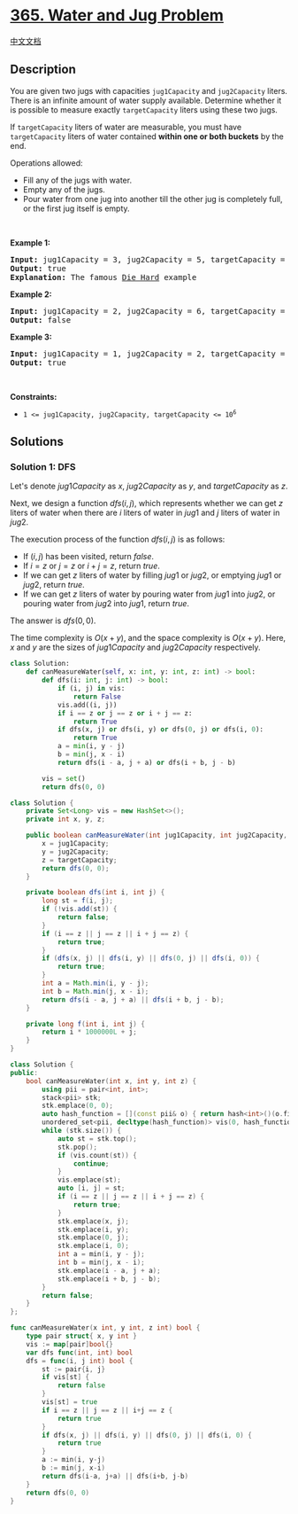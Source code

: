 # [365. Water and Jug Problem](https://leetcode.com/problems/water-and-jug-problem)

[中文文档](/solution/0300-0399/0365.Water%20and%20Jug%20Problem/README.md)

## Description

<p>You are given two jugs with capacities <code>jug1Capacity</code> and <code>jug2Capacity</code> liters. There is an infinite amount of water supply available. Determine whether it is possible to measure exactly <code>targetCapacity</code> liters using these two jugs.</p>

<p>If <code>targetCapacity</code> liters of water are measurable, you must have <code>targetCapacity</code> liters of water contained <strong>within one or both buckets</strong> by the end.</p>

<p>Operations allowed:</p>

<ul>
	<li>Fill any of the jugs with water.</li>
	<li>Empty any of the jugs.</li>
	<li>Pour water from one jug into another till the other jug is completely full, or the first jug itself is empty.</li>
</ul>

<p>&nbsp;</p>
<p><strong class="example">Example 1:</strong></p>

<pre>
<strong>Input:</strong> jug1Capacity = 3, jug2Capacity = 5, targetCapacity = 4
<strong>Output:</strong> true
<strong>Explanation:</strong> The famous <a href="https://www.youtube.com/watch?v=BVtQNK_ZUJg&amp;ab_channel=notnek01" target="_blank">Die Hard</a> example 
</pre>

<p><strong class="example">Example 2:</strong></p>

<pre>
<strong>Input:</strong> jug1Capacity = 2, jug2Capacity = 6, targetCapacity = 5
<strong>Output:</strong> false
</pre>

<p><strong class="example">Example 3:</strong></p>

<pre>
<strong>Input:</strong> jug1Capacity = 1, jug2Capacity = 2, targetCapacity = 3
<strong>Output:</strong> true
</pre>

<p>&nbsp;</p>
<p><strong>Constraints:</strong></p>

<ul>
	<li><code>1 &lt;= jug1Capacity, jug2Capacity, targetCapacity &lt;= 10<sup>6</sup></code></li>
</ul>

## Solutions

### Solution 1: DFS

Let's denote $jug1Capacity$ as $x$, $jug2Capacity$ as $y$, and $targetCapacity$ as $z$.

Next, we design a function $dfs(i, j)$, which represents whether we can get $z$ liters of water when there are $i$ liters of water in $jug1$ and $j$ liters of water in $jug2$.

The execution process of the function $dfs(i, j)$ is as follows:

-   If $(i, j)$ has been visited, return $false$.
-   If $i = z$ or $j = z$ or $i + j = z$, return $true$.
-   If we can get $z$ liters of water by filling $jug1$ or $jug2$, or emptying $jug1$ or $jug2$, return $true$.
-   If we can get $z$ liters of water by pouring water from $jug1$ into $jug2$, or pouring water from $jug2$ into $jug1$, return $true$.

The answer is $dfs(0, 0)$.

The time complexity is $O(x + y)$, and the space complexity is $O(x + y)$. Here, $x$ and $y$ are the sizes of $jug1Capacity$ and $jug2Capacity$ respectively.

<!-- tabs:start -->

```python
class Solution:
    def canMeasureWater(self, x: int, y: int, z: int) -> bool:
        def dfs(i: int, j: int) -> bool:
            if (i, j) in vis:
                return False
            vis.add((i, j))
            if i == z or j == z or i + j == z:
                return True
            if dfs(x, j) or dfs(i, y) or dfs(0, j) or dfs(i, 0):
                return True
            a = min(i, y - j)
            b = min(j, x - i)
            return dfs(i - a, j + a) or dfs(i + b, j - b)

        vis = set()
        return dfs(0, 0)
```

```java
class Solution {
    private Set<Long> vis = new HashSet<>();
    private int x, y, z;

    public boolean canMeasureWater(int jug1Capacity, int jug2Capacity, int targetCapacity) {
        x = jug1Capacity;
        y = jug2Capacity;
        z = targetCapacity;
        return dfs(0, 0);
    }

    private boolean dfs(int i, int j) {
        long st = f(i, j);
        if (!vis.add(st)) {
            return false;
        }
        if (i == z || j == z || i + j == z) {
            return true;
        }
        if (dfs(x, j) || dfs(i, y) || dfs(0, j) || dfs(i, 0)) {
            return true;
        }
        int a = Math.min(i, y - j);
        int b = Math.min(j, x - i);
        return dfs(i - a, j + a) || dfs(i + b, j - b);
    }

    private long f(int i, int j) {
        return i * 1000000L + j;
    }
}
```

```cpp
class Solution {
public:
    bool canMeasureWater(int x, int y, int z) {
        using pii = pair<int, int>;
        stack<pii> stk;
        stk.emplace(0, 0);
        auto hash_function = [](const pii& o) { return hash<int>()(o.first) ^ hash<int>()(o.second); };
        unordered_set<pii, decltype(hash_function)> vis(0, hash_function);
        while (stk.size()) {
            auto st = stk.top();
            stk.pop();
            if (vis.count(st)) {
                continue;
            }
            vis.emplace(st);
            auto [i, j] = st;
            if (i == z || j == z || i + j == z) {
                return true;
            }
            stk.emplace(x, j);
            stk.emplace(i, y);
            stk.emplace(0, j);
            stk.emplace(i, 0);
            int a = min(i, y - j);
            int b = min(j, x - i);
            stk.emplace(i - a, j + a);
            stk.emplace(i + b, j - b);
        }
        return false;
    }
};
```

```go
func canMeasureWater(x int, y int, z int) bool {
	type pair struct{ x, y int }
	vis := map[pair]bool{}
	var dfs func(int, int) bool
	dfs = func(i, j int) bool {
		st := pair{i, j}
		if vis[st] {
			return false
		}
		vis[st] = true
		if i == z || j == z || i+j == z {
			return true
		}
		if dfs(x, j) || dfs(i, y) || dfs(0, j) || dfs(i, 0) {
			return true
		}
		a := min(i, y-j)
		b := min(j, x-i)
		return dfs(i-a, j+a) || dfs(i+b, j-b)
	}
	return dfs(0, 0)
}
```

<!-- tabs:end -->

<!-- end -->
